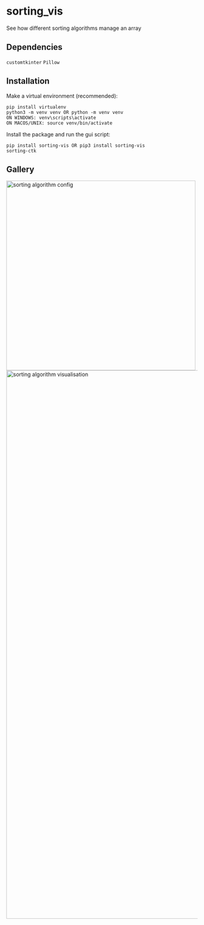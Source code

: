 # sorting_vis
See how different sorting algorithms manage an array

## Dependencies
`customtkinter`
`Pillow`

## Installation
Make a virtual environment (recommended):
```
pip install virtualenv
python3 -m venv venv OR python -m venv venv
ON WINDOWS: venv\scripts\activate
ON MACOS/UNIX: source venv/bin/activate
```
Install the package and run the gui script:
```
pip install sorting-vis OR pip3 install sorting-vis
sorting-ctk
```

## Gallery
<img width="498" alt="sorting algorithm config" src="https://github.com/tomasvana10/sorting_vis/assets/124552709/bd027517-6122-4fa0-b848-acfcf97d2601">
<img width="1440" alt="sorting algorithm visualisation" src="https://github.com/tomasvana10/sorting_vis/assets/124552709/b832e59f-46a0-4a61-b057-6019a86810da">
